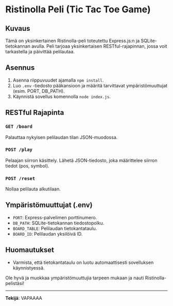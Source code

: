 # Ristinolla Peli (Tic Tac Toe Game)

## Kuvaus
Tämä on yksinkertainen Ristinolla-peli toteutettu Express.js:n ja SQLite-tietokannan avulla. Peli tarjoaa yksinkertaisen RESTful-rajapinnan, jossa voit tarkastella ja päivittää pelilautaa.

## Asennus
1. Asenna riippuvuudet ajamalla `npm install`.
2. Luo `.env` -tiedosto pääkansioon ja määritä tarvittavat ympäristömuuttujat (esim. PORT, DB_PATH).
3. Käynnistä sovellus komennolla `node index.js`.

## RESTful Rajapinta

### `GET /board`
Palauttaa nykyisen pelilaudan tilan JSON-muodossa.

### `POST /play`
Pelaajan siirron käsittely. Lähetä JSON-tiedosto, joka määrittelee siirron tiedot (pos, symbol).

### `POST /reset`
Nollaa pelilauta alkutilaan.

## Ympäristömuuttujat (.env)
- `PORT`: Express-palvelimen porttinumero.
- `DB_PATH`: SQLite-tietokannan tiedostopolku.
- `BOARD_TABLE`: Pelilaudan tietokantataulu.
- `BOARD_ID`: Pelilaudan yksilöivä ID.

## Huomautukset
- Varmista, että tietokantataulu on luotu automaattisesti sovelluksen käynnistyessä.

Ole hyvä ja muokkaa ympäristömuuttujia tarpeen mukaan ja nauti Ristinolla-pelistäsi!

---

**Tekijä**: VAPAAAA

